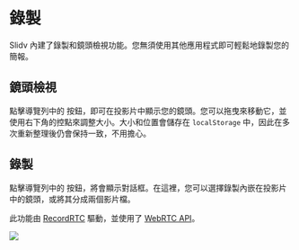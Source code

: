 # 錄製

Slidv 內建了錄製和鏡頭檢視功能。您無須使用其他應用程式即可輕鬆地錄製您的簡報。

## 鏡頭檢視

點擊導覽列中的 <carbon-user-avatar class="inline-icon-btn"/> 按鈕，即可在投影片中顯示您的鏡頭。您可以拖曳來移動它，並使用右下角的控點來調整大小。大小和位置會儲存在 `localStorage` 中，因此在多次重新整理後仍會保持一致，不用擔心。

<Tweet id="1395006771027120133" />

## 錄製

點擊導覽列中的 <carbon-video class="inline-icon-btn"/> 按鈕，將會顯示對話框。在這裡，您可以選擇錄製內嵌在投影片中的鏡頭，或將其分成兩個影片檔。

此功能由 [RecordRTC](https://github.com/muaz-khan/RecordRTC) 驅動，並使用了 [WebRTC API](https://webrtc.org/)。

![](/screenshots/recording.png)
